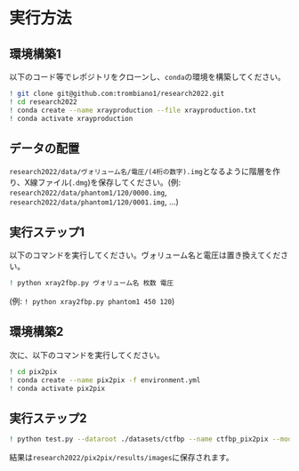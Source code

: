 # 実行方法

## 環境構築1
以下のコード等でレポジトリをクローンし、`conda`の環境を構築してください。
```sh
! git clone git@github.com:trombiano1/research2022.git
! cd research2022
! conda create --name xrayproduction --file xrayproduction.txt
! conda activate xrayproduction
```

## データの配置
`research2022/data/ヴォリューム名/電圧/(4桁の数字).img`となるように階層を作り、X線ファイル(`.dmg`)を保存してください。(例: `research2022/data/phantom1/120/0000.img`, `research2022/data/phantom1/120/0001.img`, ...)

## 実行ステップ1
以下のコマンドを実行してください。ヴォリューム名と電圧は置き換えてください。
```sh
! python xray2fbp.py ヴォリューム名 枚数 電圧
```
(例: `! python xray2fbp.py phantom1 450 120`)

## 環境構築2
次に、以下のコマンドを実行してください。
```sh
! cd pix2pix
! conda create --name pix2pix -f environment.yml
! conda activate pix2pix
```

## 実行ステップ2
```sh
! python test.py --dataroot ./datasets/ctfbp --name ctfbp_pix2pix --model pix2pix --direction BtoA
```

結果は`research2022/pix2pix/results/images`に保存されます。